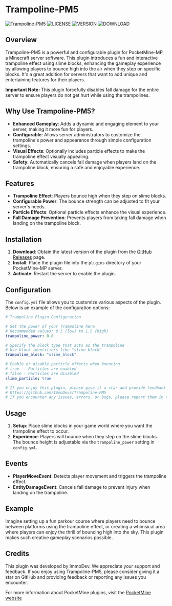 # Trampoline-PM5

[![Trampoline-PM5](https://img.shields.io/badge/Trampoline_PM5-v2.0.0-brightgreen.svg)](https://github.com/ImmoDevs/Trampoline-PM5)
[![LICENSE](https://img.shields.io/badge/license-MIT-blue.svg)](LICENSE)
[![VERSION](https://img.shields.io/badge/version-2.0.0-green.svg)](https://semver.org)
[![DOWNLOAD](https://img.shields.io/github/downloads/ImmoDevs/Trampoline-PM5/latest/total?sort=semver)](https://github.com/ImmoDevs/Trampoline-PM5/releases/tag/v2.0.0)

## Overview

Trampoline-PM5 is a powerful and configurable plugin for PocketMine-MP, a Minecraft server software. This plugin introduces a fun and interactive trampoline effect using slime blocks, enhancing the gameplay experience by allowing players to bounce high into the air when they step on specific blocks. It's a great addition for servers that want to add unique and entertaining features for their players.

**Important Note:** This plugin forcefully disables fall damage for the entire server to ensure players do not get hurt while using the trampolines.

## Why Use Trampoline-PM5?

- **Enhanced Gameplay**: Adds a dynamic and engaging element to your server, making it more fun for players.
- **Configurable**: Allows server administrators to customize the trampoline's power and appearance through simple configuration settings.
- **Visual Effects**: Optionally includes particle effects to make the trampoline effect visually appealing.
- **Safety**: Automatically cancels fall damage when players land on the trampoline block, ensuring a safe and enjoyable experience.

## Features

- **Trampoline Effect**: Players bounce high when they step on slime blocks.
- **Configurable Power**: The bounce strength can be adjusted to fit your server's needs.
- **Particle Effects**: Optional particle effects enhance the visual experience.
- **Fall Damage Prevention**: Prevents players from taking fall damage when landing on the trampoline block.

## Installation

1. **Download**: Obtain the latest version of the plugin from the [GitHub Releases](https://github.com/ImmoDevs/Trampoline-PM5/releases) page.
2. **Install**: Place the plugin file into the `plugins` directory of your PocketMine-MP server.
3. **Activate**: Restart the server to enable the plugin.

## Configuration

The `config.yml` file allows you to customize various aspects of the plugin. Below is an example of the configuration options:

```yaml
# Trampoline Plugin Configuration

# Set the power of your Trampoline here
# Recommended values: 0.5 (low) to 1.5 (high)
trampoline_power: 0.8

# Specify the block type that acts as the trampoline
# Use block identifiers like "slime_block"
trampoline_block: "slime_block"

# Enable or disable particle effects when bouncing
# true  - Particles are enabled
# false - Particles are disabled
slime_particle: true

# If you enjoy this plugin, please give it a star and provide feedback on GitHub:
# https://github.com/ImmoDevs/Trampoline-PM5
# If you encounter any issues, errors, or bugs, please report them in the Issues section on GitHub.
```

## Usage

1. **Setup**: Place slime blocks in your game world where you want the trampoline effect to occur.
2. **Experience**: Players will bounce when they step on the slime blocks. The bounce height is adjustable via the `trampoline_power` setting in `config.yml`.

## Events

- **PlayerMoveEvent**: Detects player movement and triggers the trampoline effect.
- **EntityDamageEvent**: Cancels fall damage to prevent injury when landing on the trampoline.

## Example

Imagine setting up a fun parkour course where players need to bounce between platforms using the trampoline effect, or creating a whimsical area where players can enjoy the thrill of bouncing high into the sky. This plugin makes such creative gameplay scenarios possible.

## Credits

This plugin was developed by ImmoDev. We appreciate your support and feedback. If you enjoy using Trampoline-PM5, please consider giving it a star on GitHub and providing feedback or reporting any issues you encounter.

For more information about PocketMine plugins, visit the [PocketMine website](https://doc.pmmp.io/en/rtfd/)

